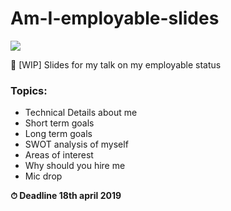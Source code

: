 # Am-I-employable-slides
![](https://img.shields.io/badge/License-wtfpl-%23ff69b4.svg?style=for-the-badge&logo=appveyor)

🚧 [WIP] Slides for my talk on my employable status

### Topics:

- Technical Details about me
- Short term goals
- Long term goals
- SWOT analysis of myself
- Areas of interest
- Why should you hire me
- Mic drop

**⏱ Deadline 18th april 2019**
